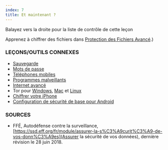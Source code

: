 ```yaml
---
index: 7
title: Et maintenant ?
---
```

Balayez vers la droite pour la liste de contrôle de cette leçon

Apprenez à chiffrer des fichiers dans [Protection des Fichiers Avancé](umbrella://information/protecting-files/advanced).)

### LEÇONS/OUTILS CONNEXES

*   [Sauvegarde](umbrella://information/backing-up)
*   [Mots de passe](umbrella://information/passwords)
*   [Téléphones mobiles](umbrella://communications/mobile-phones/beginner)
*   [Programmes malveillants](umbrella://information/malware)
*   [Internet avancé](umbrella://communications/the-internet/advanced)
*   Tor pour [Windows](umbrella://tools/tor/s_tor-for-windows.md), [Mac](umbrella://tools/tor/s_tor-for-mac-os-x.md) et [Linux](umbrella://tools/tor/s_tor-for-linux.md)
*   [Chiffrer votre iPhone](umbrella://tools/encryption/s_encrypt-your-iphone.md)
*   [Configuration de sécurité de base pour Android](umbrella://tools/other/s_android.md)

### SOURCES

*   FFÉ, Autodéfense contre la surveillance, [https://ssd.eff.org/fr/module/assurer-la-s%C3%A9curit%C3%A9-de-vos-donn%C3%A9es](Assurer la sécurité de vos données), dernière révision le 28 juin 2018.